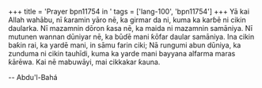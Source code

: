 +++
title = 'Prayer bpn11754 in '
tags = ['lang-100', 'bpn11754']
+++
Yā kai Allah wahābu, nī ƙaramin yāro nē, ka girmar da ni, kuma ka karɓē ni cikin daularka. Nī mazamnin dōron ƙasa nē, ka maida ni mazamnin samāniya. Nī mutunen wannan dūniyar nē, ka būɗē mani ƙōfar daular samāniya. Ina cikin baƙin rai, ka yardē mani, in sāmu farin ciki; Nā rungumi abun dūniya, ka zunduma ni cikin tauhīdi, kuma ka yarde mani bayyana alfarma maras ƙārēwa. Kai nē mabuwāyi, mai cikkakar ƙauna.

-- Abdu'l-Bahá

